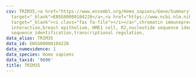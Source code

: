 ```yaml
---
csv: TRIM35,<a href="https://www.ensembl.org/Homo_sapiens/Gene/Summary?db=core;g=ENSG00000104228"
  target="_blank">ENSG00000104228</a>,<a href="https://www.ncbi.nlm.nih.gov/pubmed/22863008"
  target="_blank"><i class="fas fa-file"></i></a>",chromatin immunoprecipitation assay,direct
  interaction,breast epithelium, HME1 cell, R2,nucleotide sequence identification,nucleotide
  sequence identification,transcriptional regulation,
data_alias: TRIM35
data_id: ENSG00000104228
data_numevidence: 1
data_species: Homo sapiens
data_taxid: '9606'
title: TRIM35
---
```

